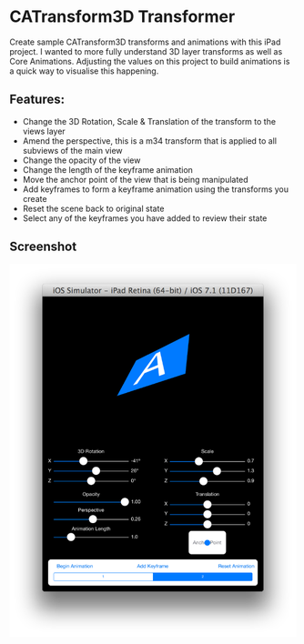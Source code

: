 CATransform3D Transformer
=============

Create sample CATransform3D transforms and animations with this iPad project. I wanted to more fully understand 3D layer transforms as well as Core Animations. Adjusting the values on this project to build animations is a quick way to visualise this happening.

## Features:

* Change the 3D Rotation, Scale & Translation of the transform to the views layer
* Amend the perspective, this is a m34 transform that is applied to all subviews of the main view
* Change the opacity of the view
* Change the length of the keyframe animation
* Move the anchor point of the view that is being manipulated
* Add keyframes to form a keyframe animation using the transforms you create
* Reset the scene back to original state
* Select any of the keyframes you have added to review their state


## Screenshot

![alt text](https://github.com/jmjacobs/3DTransformer/blob/master/Example%20Screenshot.png "Logo Title Text 1")
